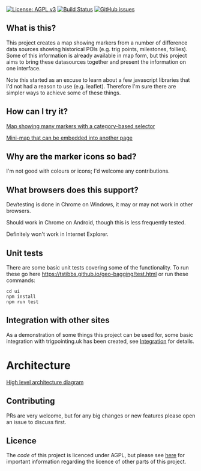 [![License: AGPL v3](https://img.shields.io/badge/license-AGPL--3.0-blue.svg)](https://github.com/tstibbs/geo-bagging/blob/master/Licences.md)
[![Build Status](https://github.com/tstibbs/geo-bagging/workflows/CI/badge.svg)](https://github.com/tstibbs/geo-bagging/actions?query=workflow%3ACI)
[![GitHub issues](https://img.shields.io/github/issues/tstibbs/geo-bagging.svg)](https://github.com/tstibbs/geo-bagging/issues)

## What is this?

This project creates a map showing markers from a number of difference data sources showing historical POIs (e.g. trig points, milestones, follies). Some of this information is already available in map form, but this project aims to bring these datasources together and present the information on one interface.

Note this started as an excuse to learn about a few javascript libraries that I'd not had a reason to use (e.g. leaflet). Therefore I'm sure there are simpler ways to achieve some of these things.

## How can I try it?

[Map showing many markers with a category-based selector](https://tstibbs.github.io/geo-bagging/)

[Mini-map that can be embedded into another page](https://tstibbs.github.io/geo-bagging/examples/mini.html)

## Why are the marker icons so bad?

I'm not good with colours or icons; I'd welcome any contributions.

## What browsers does this support?

Dev/testing is done in Chrome on Windows, it may or may not work in other browsers.

Should work in Chrome on Android, though this is less frequently tested.

Definitely won't work in Internet Explorer.

## Unit tests

There are some basic unit tests covering some of the functionality. To run these go here https://tstibbs.github.io/geo-bagging/test.html or run these commands:

```
cd ui
npm install
npm run test
```

## Integration with other sites

As a demonstration of some things this project can be used for, some basic integration with trigpointing.uk has been created, see [Integration](ui/src/includes/integration/trigpointing.md) for details.

# Architecture

[High level architecture diagram](high-level-architecture.png)

## Contributing

PRs are very welcome, but for any big changes or new features please open an issue to discuss first.

## Licence

The _code_ of this project is licenced under AGPL, but please see [here](Licences.md) for important information regarding the licence of other parts of this project.
